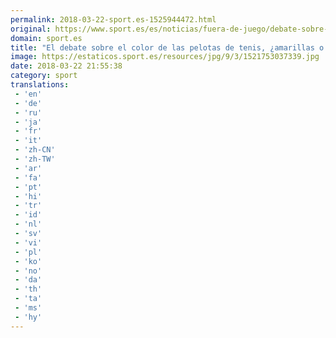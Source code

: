 ```yaml
---
permalink: 2018-03-22-sport.es-1525944472.html
original: https://www.sport.es/es/noticias/fuera-de-juego/debate-sobre-color-las-pelotas-tenis-amarillas-verdes-6709445?utm_source=rss-noticias&utm_medium=feed&utm_campaign=fuera-de-juego
domain: sport.es
title: "El debate sobre el color de las pelotas de tenis, ¿amarillas o verdes?"
image: https://estaticos.sport.es/resources/jpg/9/3/1521753037339.jpg
date: 2018-03-22 21:55:38
category: sport
translations: 
 - 'en'
 - 'de'
 - 'ru'
 - 'ja'
 - 'fr'
 - 'it'
 - 'zh-CN'
 - 'zh-TW'
 - 'ar'
 - 'fa'
 - 'pt'
 - 'hi'
 - 'tr'
 - 'id'
 - 'nl'
 - 'sv'
 - 'vi'
 - 'pl'
 - 'ko'
 - 'no'
 - 'da'
 - 'th'
 - 'ta'
 - 'ms'
 - 'hy'
---
```


